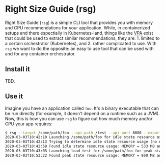 # Right Size Guide (rsg)

Right Size Guide (`rsg`) is a simple CLI tool that provides you with memory and CPU recommendations for your application. While, in containerized setups and there espectially in Kubernetes-land, things like the [VPA](https://github.com/kubernetes/autoscaler/tree/master/vertical-pod-autoscaler) exist that could be used to extract similar recommendations, they are: 1. limited to a certain orchestrator (Kubernetes), and 2. rather complicated to use. With `rsg` we want to do the opposite: an easy to use tool that can be used with and for any container orchestrator.

## Install it

TBD.

## Use it

Imagine you have an application called `foo`. It's a binary executable that can be run directly (for example, it doesn't depend on a runtime such as a JVM). Now, this is how you can use `rsg` to figure out how much memory and/or CPU your app requires:

```sh
$ rsg --target /some/path/foo --api-path /test --api-port 8080 --export-findings ./foo-resource-usage.txt
2020-03-03T10:42:10 Launching /some/path/foo for idle state resource usage assessment
2020-03-03T10:42:13 Trying to determine idle state resource usage (no external traffic)
2020-03-03T10:42:59 Found idle state resource usage: MEMORY = 533 MB and CPU = 2900 milli
2020-03-03T10:43:03 Launching load test for /some/path/foo for peak state resource usage assessment
2020-03-03T10:53:22 Found peak state resource usage: MEMORY = 800 MB and CPU = 4000 milli
```
